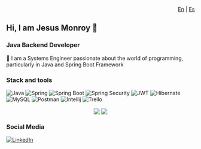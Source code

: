 <p align="right">
  <a href="#">En</a> | 
  <a href="Leeme.md">Es</a>
</p>

## Hi, I am Jesus Monroy 👋 
### Java Backend Developer
🔭 I am a Systems Engineer passionate about the world of programming, particularly in Java and Spring Boot Framework

### Stack and tools
![Java](https://img.shields.io/badge/Java-437291?style=for-the-badge&logo=OpenJDK&logoColor=black)
![Spring](https://img.shields.io/badge/Spring-6DB33F?style=for-the-badge&logo=spring&logoColor=white)
![Spring Boot](https://img.shields.io/badge/-Spring%20Boot-6DB33F?style=for-the-badge&logo=Spring%20Boot&logoColor=white)
![Spring Security](https://img.shields.io/badge/-Spring%20Security-6DB33F?style=for-the-badge&logo=Spring%20Security&logoColor=white)
![JWT](https://img.shields.io/badge/JWT-black?style=for-the-badge&logo=JSON%20web%20tokens)
![Hibernate](https://img.shields.io/badge/Hibernate-59666C?style=for-the-badge&logo=Hibernate&logoColor=white)
![MySQL](https://img.shields.io/badge/-MySQL-4479A1?style=for-the-badge&logo=MySQL&logoColor=white)
![Postman](https://img.shields.io/badge/Postman-orange?style=for-the-badge&logo=Postman&logoColor=white)
![Intellij](https://img.shields.io/badge/Intellij-black?style=for-the-badge&logo=intellijidea)
![Trello](https://img.shields.io/badge/Trello-%230052CC?style=for-the-badge&logo=Trello)

<div align="center">
 <img src="https://github-readme-stats.vercel.app/api?username=jdmonroyg&show_icons=true&count_private=true&hide_border=true&rank_icon=github&theme=gruvbox" align="center" /> 
  <img src="https://github-readme-stats.vercel.app/api/top-langs/?username=jdmonroyg&layout=compact&langs_count=8&theme=gruvbox" align="center"/>
</div> 

### Social Media
[![LinkedIn](https://img.shields.io/badge/linkedin-%230077B5.svg?style=for-the-badge&logo=linkedin&logoColor=white)](https://www.linkedin.com/in/jesusmonroygarces/)

<!--
**jdmonroyg/jdmonroyg** is a ✨ _special_ ✨ repository because its `README.md` (this file) appears on your GitHub profile.

Here are some ideas to get you started:

- 🔭 I’m currently working on ...
- 🌱 I’m currently learning ...
- 👯 I’m looking to collaborate on ...
- 🤔 I’m looking for help with ...
- 💬 Ask me about ...
- 📫 How to reach me: ...
- 😄 Pronouns: ...
- ⚡ Fun fact: ...
-->
